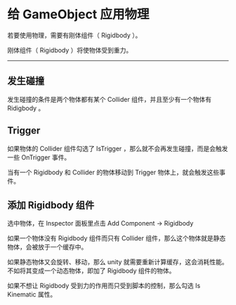 # 给 GameObject 应用物理

若要使用物理，需要有刚体组件（ Rigidbody ）。

刚体组件（ Rigidbody ）将使物体受到重力。

---

## 发生碰撞

发生碰撞的条件是两个物体都有某个 Collider 组件，并且至少有一个物体有 Ridigbody 。

## Trigger

如果物体的 Collider 组件勾选了 IsTrigger ，那么就不会再发生碰撞，而是会触发一些 OnTrigger 事件。

当有一个 Rigidbody 和 Collider 的物体移动到 Trigger 物体上，就会触发这些事件。

## 添加 Rigidbody 组件

选中物体，在 Inspector 面板里点击 Add Component -> Rigidbody

如果一个物体没有 Rigidbody 组件而只有 Collider 组件，那么这个物体就是静态物体，会被放于一个缓存中。

如果静态物体又会旋转、移动，那么 unity 就需要重新计算缓存，这会消耗性能。不如将其变成一个动态物体，即加了 Rigidbody 组件的物体。

如果不想让 Rigidbody 受到力的作用而只受到脚本的控制，那么勾选 Is Kinematic 属性。